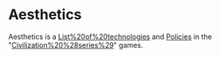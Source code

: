 # Aesthetics

Aesthetics is a [List%20of%20technologies](technology) and [Policies](policy) in the "[Civilization%20%28series%29](Civilization)" games.